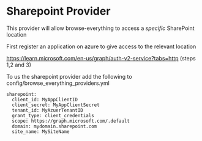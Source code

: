 # Sharepoint Provider

This provider will allow browse-everything to access a _specific_ SharePoint location

First register an application on azure to give access to the relevant location

https://learn.microsoft.com/en-us/graph/auth-v2-service?tabs=http (steps 1,2 and 3)

To us the sharepoint provider add the following to config/browse_everything_providers.yml

```
sharepoint:
  client_id: MyAppClientID
  client_secret: MyAppClientSecret
  tenant_id: MyAzuerTenantID
  grant_type: client_credentials
  scope: https://graph.microsoft.com/.default
  domain: mydomain.sharepoint.com
  site_name: MySiteName
```
